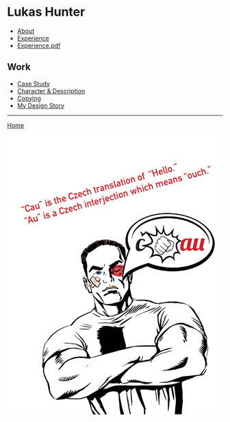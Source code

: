 
# Lukas Hunter

- [About](about)
- [Experience](cv-2020-lhunter)
- [Experience.pdf](cv-2020-hunter.pdf)

## Work

- [Case Study](case-study)
- [Character & Description](01-character-description)
- [Copying](copying-chapter-6)
- [My Design Story](05-presentation-storytelling)

- - -

[Home](https://github.com/luke-b-hunter/ajvot3)

![](05-img/cau-homepage.png)
